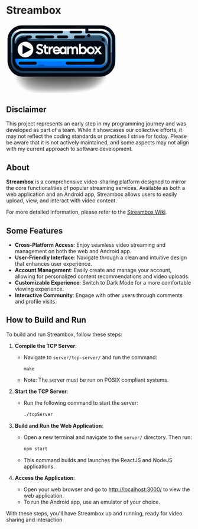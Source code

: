 # Streambox

<img src="Web/public/utilites/Image.png" alt="logo" width="300" />

## Disclaimer

This project represents an early step in my programming journey and was developed as part of a team. While it showcases
our collective efforts, it may not reflect the coding standards or practices I strive for today. Please be aware that it
is not actively maintained, and some aspects may not align with my current approach to software development.

## About

**Streambox** is a comprehensive video-sharing platform designed to mirror the core functionalities of popular streaming
services. Available as both a web application and an Android app, Streambox allows users to easily upload, view, and
interact with video content.

For more detailed information, please refer to the [Streambox Wiki](Wiki\Wiki.md).

## Some Features

- **Cross-Platform Access**: Enjoy seamless video streaming and management on both the web and Android app.
- **User-Friendly Interface**: Navigate through a clean and intuitive design that enhances user experience.
- **Account Management**: Easily create and manage your account, allowing for personalized content recommendations and
  video uploads.
- **Customizable Experience**: Switch to Dark Mode for a more comfortable viewing experience.
- **Interactive Community**: Engage with other users through comments and profile visits.

## How to Build and Run

To build and run Streambox, follow these steps:

1. **Compile the TCP Server**:
   - Navigate to `server/tcp-server/` and run the command:
     ```
     make
     ```
   - Note: The server must be run on POSIX compliant systems.
2. **Start the TCP Server**:

   - Run the following command to start the server:
     ```bash
     ./tcpServer
     ```

3. **Build and Run the Web Application**:

   - Open a new terminal and navigate to the `server/` directory. Then run:
     ```bash
     npm start
     ```
   - This command builds and launches the ReactJS and NodeJS applications.

4. **Access the Application**:
   - Open your web browser and go to [http://localhost:3000/](http://localhost:3000/) to view the web application.
   - To run the Android app, use an emulator of your choice.

With these steps, you'll have Streambox up and running, ready for video sharing and interaction

